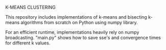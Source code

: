 K-MEANS CLUSTERING

This repository includes implementations of k-means and bisecting k-means algorithms from scratch on Python using numpy library.

For an efficient runtime, implementations heavily rely on numpy broadcasting. "main.py" shows how to save sse's and convergence times for different k values.
